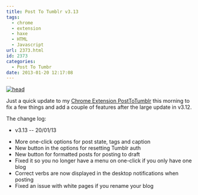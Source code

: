 ```yaml
---
title: Post To Tumblr v3.13
tags:
  - chrome
  - extension
  - haxe
  - HTML
  - Javascript
url: 2373.html
id: 2373
categories:
  - Post To Tumbr
date: 2013-01-20 12:17:08
---
```


[![head](https://mikecann.co.uk/wp-content/uploads/2013/01/head2.png)](https://mikecann.co.uk/personal-project/post-to-tumblr-v3-13/attachment/head-7/)

Just a quick update to my [Chrome Extension PostToTumblr](https://chrome.google.com/webstore/detail/post-to-tumblr/dbpicbbcpanckagpdjflgojlknomoiah?hl=en) this morning to fix a few things and add a couple of features after the large update in v3.12.

<!-- more -->

The change log:

- v3.13 -- 20/01/13

* More one-click options for post state, tags and caption
* New button in the options for resetting Tumblr auth
* New button for formatted posts for posting to draft
* Fixed it so you no longer have a menu on one-click if you only have one blog
* Correct verbs are now displayed in the desktop notifications when posting
* Fixed an issue with white pages if you rename your blog
